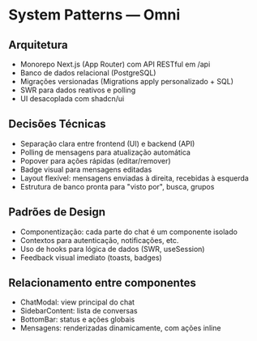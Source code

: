 # System Patterns — Omni

## Arquitetura
- Monorepo Next.js (App Router) com API RESTful em /api
- Banco de dados relacional (PostgreSQL)
- Migrações versionadas (Migrations apply personalizado + SQL)
- SWR para dados reativos e polling
- UI desacoplada com shadcn/ui

## Decisões Técnicas
- Separação clara entre frontend (UI) e backend (API)
- Polling de mensagens para atualização automática
- Popover para ações rápidas (editar/remover)
- Badge visual para mensagens editadas
- Layout flexível: mensagens enviadas à direita, recebidas à esquerda
- Estrutura de banco pronta para "visto por", busca, grupos

## Padrões de Design
- Componentização: cada parte do chat é um componente isolado
- Contextos para autenticação, notificações, etc.
- Uso de hooks para lógica de dados (SWR, useSession)
- Feedback visual imediato (toasts, badges)

## Relacionamento entre componentes
- ChatModal: view principal do chat
- SidebarContent: lista de conversas
- BottomBar: status e ações globais
- Mensagens: renderizadas dinamicamente, com ações inline 